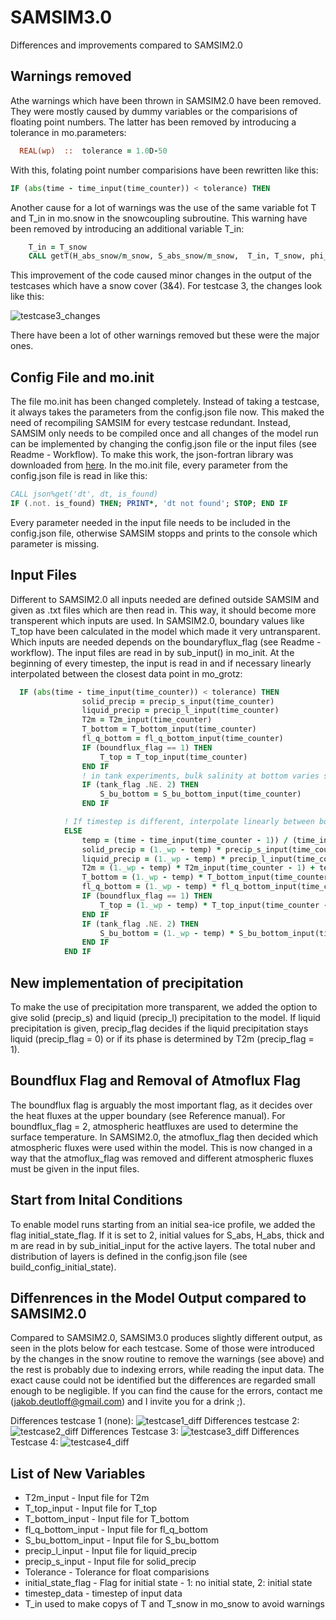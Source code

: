 # SAMSIM3.0 
Differences and improvements compared to SAMSIM2.0

## Warnings removed 
Athe warnings which have been thrown in SAMSIM2.0 have been removed. They were mostly caused by dummy variables or the
comparisions of floating point numbers. The latter has been removed by introducing a tolerance in mo.parameters: 
````fortran
  REAL(wp)  ::  tolerance = 1.0D-50
````
With this, folating point number comparisions have been rewritten like this: 

````fortran
IF (abs(time - time_input(time_counter)) < tolerance) THEN
````

Another cause for a lot of warnings was the use of the same variable fot T and T_in in mo.snow in the snowcoupling subroutine. 
This warning have been removed by introducing an additional variable T_in: 

````fortran
    T_in = T_snow
    CALL getT(H_abs_snow/m_snow, S_abs_snow/m_snow,  T_in, T_snow, phi_s, 5701)
````
This improvement of the code caused minor changes in the output of the testcases which have a snow cover (3&4). For testcase 3, the changes look like this: 

![testcase3_changes](Plots\testcase3_v1_v2.png)

There have been a lot of other warnings removed but these were the major ones. 

## Config File and mo.init 
The file mo.init has been changed completely. Instead of taking a testcase, it always takes the parameters from the config.json file now. 
This maked the need of recompiling SAMSIM for every testcase redundant. Instead, SAMSIM only needs to be compiled once and all 
changes of the model run can be implemented by changing the config.json file or the input files (see Readme - Workflow). 
To make this work, the json-fortran library was downloaded from [here](https://github.com/jacobwilliams/json-fortran). 
In the mo.init file, every parameter from the config.json file is read in like this: 

```fortran
CALL json%get('dt', dt, is_found)
IF (.not. is_found) THEN; PRINT*, 'dt not found'; STOP; END IF
```
Every parameter needed in the input file needs to be included in the config.json file, otherwise SAMSIM stopps and prints to the console which parameter is missing.


## Input Files  
Different to SAMSIM2.0 all inputs needed are defined outside SAMSIM and given as .txt files which are then read in. 
This way, it should become more transperent which inputs are used. In SAMSIM2.0, boundary values like T_top have been
calculated in the model which made it very untransparent. Which inputs are needed depends on the boundaryflux_flag (see Readme - workflow).
The input files are read in by sub_input() in mo_init. At the beginning of every timestep, the input is read in and if necessary linearly interpolated
between the closest data point in mo_grotz: 
````fortran
  IF (abs(time - time_input(time_counter)) < tolerance) THEN
                solid_precip = precip_s_input(time_counter)
                liquid_precip = precip_l_input(time_counter)
                T2m = T2m_input(time_counter)
                T_bottom = T_bottom_input(time_counter)
                fl_q_bottom = fl_q_bottom_input(time_counter)
                IF (boundflux_flag == 1) THEN
                    T_top = T_top_input(time_counter)
                END IF
                ! in tank experiments, bulk salinity at bottom varies since total amount of salt must be conserved
                IF (tank_flag .NE. 2) THEN
                    S_bu_bottom = S_bu_bottom_input(time_counter)
                END IF

            ! If timestep is different, interpolate linearly between boundary values
            ELSE
                temp = (time - time_input(time_counter - 1)) / (time_input(time_counter) - time_input(time_counter - 1))
                solid_precip = (1._wp - temp) * precip_s_input(time_counter - 1) + temp * precip_s_input(time_counter)
                liquid_precip = (1._wp - temp) * precip_l_input(time_counter - 1) + temp * precip_l_input(time_counter)
                T2m = (1._wp - temp) * T2m_input(time_counter - 1) + temp * T2m_input(time_counter)
                T_bottom = (1._wp - temp) * T_bottom_input(time_counter - 1) + temp * T_bottom_input(time_counter)
                fl_q_bottom = (1._wp - temp) * fl_q_bottom_input(time_counter - 1) + temp * fl_q_bottom_input(time_counter)
                IF (boundflux_flag == 1) THEN
                    T_top = (1._wp - temp) * T_top_input(time_counter - 1) + temp * T_top_input(time_counter)
                END IF
                IF (tank_flag .NE. 2) THEN
                    S_bu_bottom = (1._wp - temp) * S_bu_bottom_input(time_counter - 1) + temp * S_bu_bottom_input(time_counter)
                END IF
            END IF
````

## New implementation of precipitation
To make the use of precipitation more transparent, we added the option to give solid (precip_s) and liquid (precip_l) precipitation to the model. 
If liquid precipitation is given, precip_flag decides if the liquid precipitation stays liquid (precip_flag = 0) 
or if its phase is determined by T2m (precip_flag = 1).

## Boundflux Flag and Removal of Atmoflux Flag
The boundflux flag is arguably the most important flag, as it decides over the heat fluxes at the upper boundary (see Reference manual).
For boundflux_flag = 2, atmospheric heatfluxes are used to determine the surface temperature. In SAMSIM2.0, 
the atmoflux_flag then decided which atmospheric fluxes were used within the model. This is now changed in a way that the atmoflux_flag was removed and 
different atmospheric fluxes must be given in the input files. 

## Start from Inital Conditions
To enable model runs starting from an initial sea-ice profile, we added the flag initial_state_flag. If it is set to 2, initial 
values for S_abs, H_abs, thick and m are read in by sub_initial_input for the active layers. 
The total nuber and distribution of layers is defined in the config.json file (see build_config_initial_state).

## Diffenrences in the Model Output compared to SAMSIM2.0 
Compared to SAMSIM2.0, SAMSIM3.0 produces slightly different output, as seen in the plots below for each testcase. 
Some of those were introduced by the changes in the snow routine to remove the warnings (see above) and the rest is probably due to indexing errors, 
while reading the input data. The exact cause could not be identified but the differences are regarded small enough to  be negligible. 
If you can find the cause for the errors, contact me (jakob.deutloff@gmail.com) and I invite you for a drink ;). 

Differences testcase 1 (none):
![testcase1_diff](Plots\differeces_sam_final1.png)
Differences testcase 2:
![testcase2_diff](Plots\differeces_sam_final2.png)
Differences Testcase 3:
![testcase3_diff](Plots\differeces_sam_final3.png)
Differences Testcase 4:
![testcase4_diff](Plots\differeces_sam_final4.png)
## List of New Variables
- T2m_input - Input file for T2m
- T_top_input - Input file for T_top
- T_bottom_input - Input file for T_bottom
- fl_q_bottom_input - Input file for fl_q_bottom
- S_bu_bottom_input - Input file for S_bu_bottom
- precip_l_input - Input file for liquid_precip
- precip_s_input - Input file for solid_precip
- Tolerance - Tolerance for float comparisions
- initial_state_flag - Flag for initial state - 1: no initial state, 2: initial state 
- timestep_data - timestep of input data 
- T_in used to make copys of T and T_snow in mo_snow to avoid warnings 
